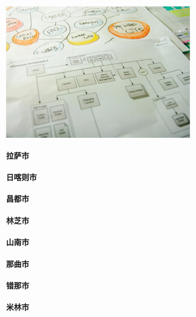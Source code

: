 ![Flowchart](images/4853380320_492f9dce63_b.jpg ':class=banner-image')

## 拉萨市

## 日喀则市

## 昌都市

## 林芝市

## 山南市

## 那曲市

## 错那市

## 米林市

